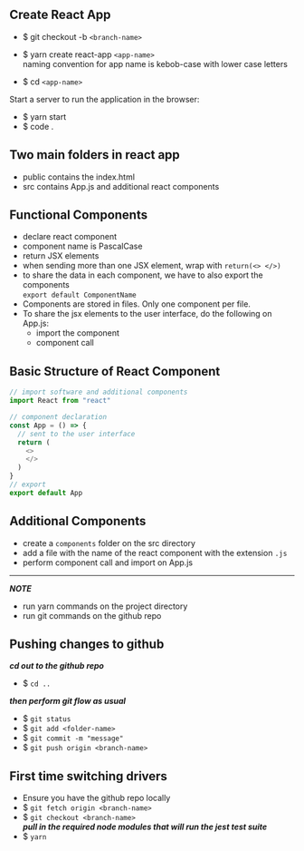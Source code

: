 ## Create React App
- $ git checkout -b `<branch-name>`
- $ yarn create react-app `<app-name>`  
naming convention for app name is kebob-case with lower case letters

- $ cd `<app-name>`  

Start a server to run the application in the browser:  
- $ yarn start
- $ code .


## Two main folders in react app
- public contains the index.html
- src contains App.js and additional react components


## Functional Components
- declare react component
- component name is PascalCase
- return JSX elements
- when sending more than one JSX element, wrap with `return(<> </>)`
- to share the data in each component, we have to also export the components  
`export default ComponentName`
- Components are stored in files. Only one component per file.
- To share the jsx elements to the user interface, do the following on App.js:
  - import the component
  - component call

## Basic Structure of React Component
```js
// import software and additional components
import React from "react"

// component declaration
const App = () => {
  // sent to the user interface
  return (
    <>
    </>
  )
}
// export
export default App
```

## Additional Components
- create a `components` folder on the src directory
- add a file with the name of the react component with the extension `.js`
- perform component call and import on App.js

***
***NOTE***
- run yarn commands on the project directory
- run git commands on the github repo

## Pushing changes to github
***cd out to the github repo***
- $ `cd ..`  

***then perform git flow as usual***
- $ `git status`
- $ `git add <folder-name>`
- $ `git commit -m "message"`
- $ `git push origin <branch-name>`

## First time switching drivers
- Ensure you have the github repo locally
- $ `git fetch origin <branch-name>`
- $ `git checkout <branch-name>`  
***pull in the required node modules that will run the jest test suite*** 
- $ `yarn`
